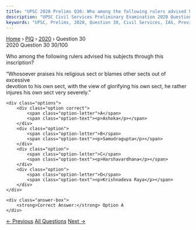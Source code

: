 ```yaml
---
title: "UPSC 2020 Prelims Q30: Who among the following rulers advised his subjects through..."
description: "UPSC Civil Services Preliminary Examination 2020 Question 30 with options and answer"
keywords: "UPSC, Prelims, 2020, Question 30, Civil Services, IAS, Previous Year Questions"
---
```


<nav class="breadcrumb">
    <a href="../../">Home</a>
    <span>›</span>
    <a href="../">PIQ</a>
    <span>›</span>
    <a href="./">2020</a>
    <span>›</span>
    <span>Question 30</span>
</nav>

<div class="question-header">
    <div class="question-meta">
        <span class="year-badge">2020</span>
        <span class="question-number">Question 30</span>
        <span class="progress">30/100</span>
    </div>
    <div class="progress-bar">
        <div class="progress-fill" style="width: 30.0%"></div>
    </div>
</div>

<div class="question-content">
    <div class="question-text">
        <p>Who among the following rulers advised his subjects through this inscription?</p>
<p>“Whosoever praises his religious sect or blames other sects out of excessive<br />
devotion to his own sect, with the view of glorifying his own sect, he rather<br />
injures his own sect very severely.”</p>
    </div>
    
    <div class="options">
        <div class="option correct">
            <span class="option-letter">A</span>
            <span class="option-text"><p>Ashoka</p></span>
        </div>
        <div class="option">
            <span class="option-letter">B</span>
            <span class="option-text"><p>Samudragupta</p></span>
        </div>
        <div class="option">
            <span class="option-letter">C</span>
            <span class="option-text"><p>Harshavardhana</p></span>
        </div>
        <div class="option">
            <span class="option-letter">D</span>
            <span class="option-text"><p>Krishnadeva Raya</p></span>
        </div>
    </div>

    <div class="answer-box">
        <strong>Correct Answer:</strong> Option A
    </div>
</div>

<div class="question-nav">
    <a href="../q029-with-reference-to-the-history-of-india-the-terms-k/" class="nav-btn prev">← Previous</a>
    <a href="../" class="nav-btn center">All Questions</a>
    <a href="../q031-with-reference-to-the-culture-history-of-india-whi/" class="nav-btn next">Next →</a>
</div>
